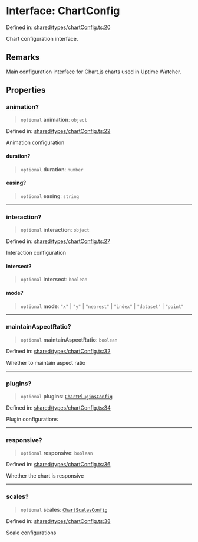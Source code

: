 # Interface: ChartConfig

Defined in: [shared/types/chartConfig.ts:20](https://github.com/Nick2bad4u/Uptime-Watcher/blob/main/shared/types/chartConfig.ts#L20)

Chart configuration interface.

## Remarks

Main configuration interface for Chart.js charts used in Uptime Watcher.

## Properties

### animation?

> `optional` **animation**: `object`

Defined in: [shared/types/chartConfig.ts:22](https://github.com/Nick2bad4u/Uptime-Watcher/blob/main/shared/types/chartConfig.ts#L22)

Animation configuration

#### duration?

> `optional` **duration**: `number`

#### easing?

> `optional` **easing**: `string`

***

### interaction?

> `optional` **interaction**: `object`

Defined in: [shared/types/chartConfig.ts:27](https://github.com/Nick2bad4u/Uptime-Watcher/blob/main/shared/types/chartConfig.ts#L27)

Interaction configuration

#### intersect?

> `optional` **intersect**: `boolean`

#### mode?

> `optional` **mode**: `"x"` \| `"y"` \| `"nearest"` \| `"index"` \| `"dataset"` \| `"point"`

***

### maintainAspectRatio?

> `optional` **maintainAspectRatio**: `boolean`

Defined in: [shared/types/chartConfig.ts:32](https://github.com/Nick2bad4u/Uptime-Watcher/blob/main/shared/types/chartConfig.ts#L32)

Whether to maintain aspect ratio

***

### plugins?

> `optional` **plugins**: [`ChartPluginsConfig`](ChartPluginsConfig.md)

Defined in: [shared/types/chartConfig.ts:34](https://github.com/Nick2bad4u/Uptime-Watcher/blob/main/shared/types/chartConfig.ts#L34)

Plugin configurations

***

### responsive?

> `optional` **responsive**: `boolean`

Defined in: [shared/types/chartConfig.ts:36](https://github.com/Nick2bad4u/Uptime-Watcher/blob/main/shared/types/chartConfig.ts#L36)

Whether the chart is responsive

***

### scales?

> `optional` **scales**: [`ChartScalesConfig`](ChartScalesConfig.md)

Defined in: [shared/types/chartConfig.ts:38](https://github.com/Nick2bad4u/Uptime-Watcher/blob/main/shared/types/chartConfig.ts#L38)

Scale configurations
